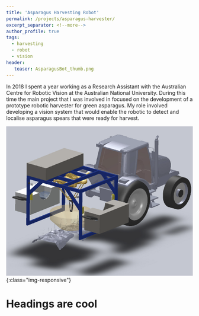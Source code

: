 ```yaml
---
title: 'Asparagus Harvesting Robot'
permalink: /projects/asparagus-harvester/
excerpt_separator: <!--more-->
author_profile: true
tags:
  - harvesting
  - robot
  - vision
header:
   teaser: AsparagusBot_thumb.png
---
```


In 2018 I spent a year working as a Research Assistant with the Australian Centre for Robotic Vision at the Australian National University.
During this time the main project that I was involved in focused on the development of a prototype robotic harvester for green asparagus.
My role involved developing a vision system that would enable the robotic to detect and localise asparagus spears that were ready for harvest.

<!--more-->

![](/images/AsparagusBot.png){:class="img-responsive"}

Headings are cool
======